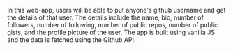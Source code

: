 In this web-app, users will be able to put anyone's github username and get the details of that user. The details include the name, bio, number of followers, number of following, number of public repos, number of public gists, and the profile picture of the user. The app is built using vanilla JS and the data is fetched using the Github API.
